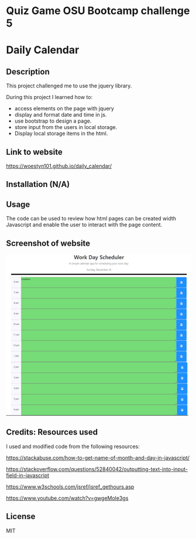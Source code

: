 # Quiz Game OSU Bootcamp challenge 5

# Daily Calendar

## Description

This project challenged me to use the jquery library.

During this project I learned how to:

- access elements on the page with jquery
- display and format date and time in js.
- use bootstrap to design a page.
- store input from the users in local storage.
- Display local storage items in the html.

## Link to website

https://woestyn101.github.io/daily_calendar/

## Installation (N/A)

## Usage

The code can be used to review how html pages can be created
width Javascript and enable the user to interact with the page content.

## Screenshot of website

![Website Screenshot](./assets/images/website_screenshot.jpg)

## Credits: Resources used

I used and modified code from the following resources:

https://stackabuse.com/how-to-get-name-of-month-and-day-in-javascript/

https://stackoverflow.com/questions/52840042/outputting-text-into-input-field-in-javascript

https://www.w3schools.com/jsref/jsref_gethours.asp

https://www.youtube.com/watch?v=gwgeMole3gs

## License

MIT
